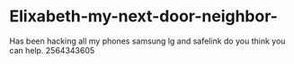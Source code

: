 # Elixabeth-my-next-door-neighbor-
Has been hacking all my phones samsung lg and safelink do you think you can help. 2564343605
